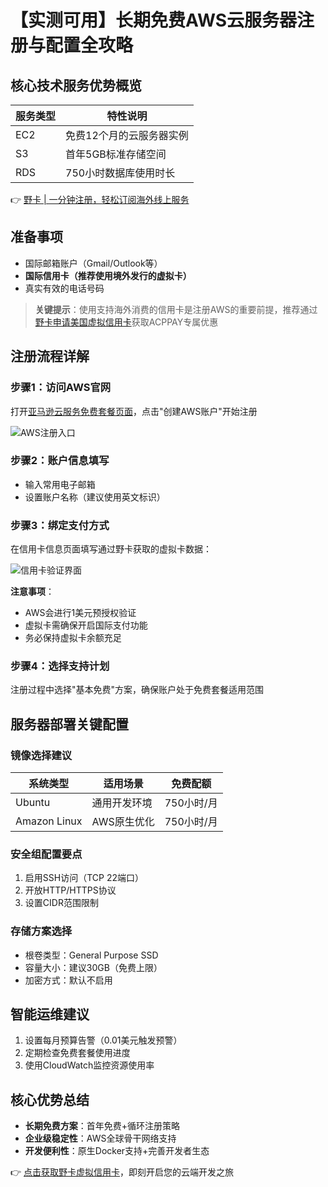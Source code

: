 # 【实测可用】长期免费AWS云服务器注册与配置全攻略

## 核心技术服务优势概览
| 服务类型 | 特性说明 |
|----------|----------|
| EC2          | 免费12个月的云服务器实例 |
| S3           | 首年5GB标准存储空间 |
| RDS          | 750小时数据库使用时长 |

👉 [野卡 | 一分钟注册，轻松订阅海外线上服务](https://bbtdd.com/yeka)

## 准备事项
- 国际邮箱账户（Gmail/Outlook等）
- **国际信用卡（推荐使用境外发行的虚拟卡）**
- 真实有效的电话号码

> **关键提示**：使用支持海外消费的信用卡是注册AWS的重要前提，推荐通过[野卡申请美国虚拟信用卡](https://bbtdd.com/yeka)获取ACPPAY专属优惠

## 注册流程详解
### 步骤1：访问AWS官网
打开[亚马逊云服务免费套餐页面](https://aws.amazon.com/cn/free/)，点击"创建AWS账户"开始注册

![AWS注册入口](https://bbtdd.com/wp-content/uploads/img/84892157842416.webp)

### 步骤2：账户信息填写
- 输入常用电子邮箱
- 设置账户名称（建议使用英文标识）

### 步骤3：绑定支付方式
在信用卡信息页面填写通过野卡获取的虚拟卡数据：

![信用卡验证界面](https://bbtdd.com/wp-content/uploads/img/2699349289023644.webp)

**注意事项**：
- AWS会进行1美元预授权验证
- 虚拟卡需确保开启国际支付功能
- 务必保持虚拟卡余额充足

### 步骤4：选择支持计划
注册过程中选择"基本免费"方案，确保账户处于免费套餐适用范围

## 服务器部署关键配置
### 镜像选择建议
| 系统类型 | 适用场景 | 免费配额 |
|----------|----------|----------|
| Ubuntu   | 通用开发环境 | 750小时/月 |
| Amazon Linux | AWS原生优化 | 750小时/月 |

### 安全组配置要点
1. 启用SSH访问（TCP 22端口）
2. 开放HTTP/HTTPS协议
3. 设置CIDR范围限制

### 存储方案选择
- 根卷类型：General Purpose SSD
- 容量大小：建议30GB（免费上限）
- 加密方式：默认不启用

## 智能运维建议
1. 设置每月预算告警（0.01美元触发预警）
2. 定期检查免费套餐使用进度
3. 使用CloudWatch监控资源使用率

## 核心优势总结
- **长期免费方案**：首年免费+循环注册策略
- **企业级稳定性**：AWS全球骨干网络支持
- **开发便利性**：原生Docker支持+完善开发者生态

👉 [点击获取野卡虚拟信用卡](https://bbtdd.com/yeka)，即刻开启您的云端开发之旅